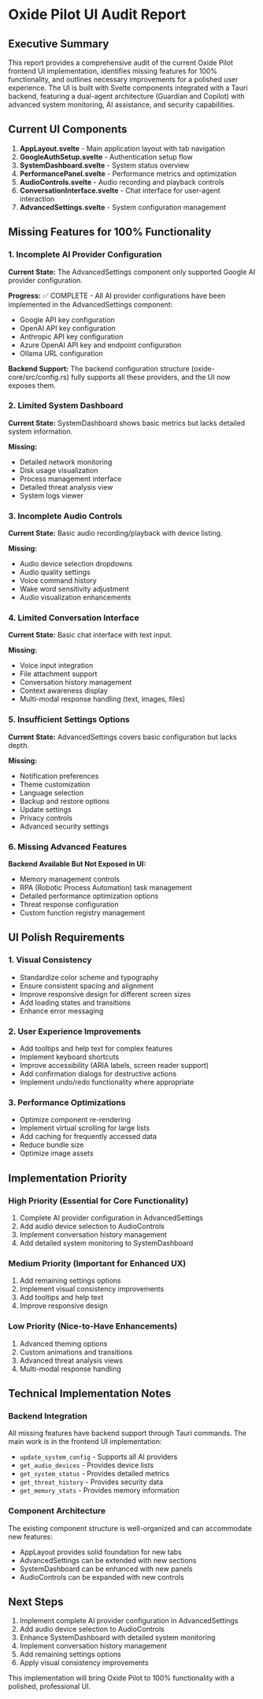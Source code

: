# Oxide Pilot UI Audit Report

## Executive Summary

This report provides a comprehensive audit of the current Oxide Pilot frontend UI implementation, identifies missing features for 100% functionality, and outlines necessary improvements for a polished user experience. The UI is built with Svelte components integrated with a Tauri backend, featuring a dual-agent architecture (Guardian and Copilot) with advanced system monitoring, AI assistance, and security capabilities.

## Current UI Components

1. **AppLayout.svelte** - Main application layout with tab navigation
2. **GoogleAuthSetup.svelte** - Authentication setup flow
3. **SystemDashboard.svelte** - System status overview
4. **PerformancePanel.svelte** - Performance metrics and optimization
5. **AudioControls.svelte** - Audio recording and playback controls
6. **ConversationInterface.svelte** - Chat interface for user-agent interaction
7. **AdvancedSettings.svelte** - System configuration management

## Missing Features for 100% Functionality

### 1. Incomplete AI Provider Configuration

**Current State:** The AdvancedSettings component only supported Google AI provider configuration.

**Progress:** ✅ COMPLETE - All AI provider configurations have been implemented in the AdvancedSettings component:

- Google API key configuration
- OpenAI API key configuration
- Anthropic API key configuration
- Azure OpenAI API key and endpoint configuration
- Ollama URL configuration

**Backend Support:** The backend configuration structure (oxide-core/src/config.rs) fully supports all these providers, and the UI now exposes them.

### 2. Limited System Dashboard

**Current State:** SystemDashboard shows basic metrics but lacks detailed system information.

**Missing:**

- Detailed network monitoring
- Disk usage visualization
- Process management interface
- Detailed threat analysis view
- System logs viewer

### 3. Incomplete Audio Controls

**Current State:** Basic audio recording/playback with device listing.

**Missing:**

- Audio device selection dropdowns
- Audio quality settings
- Voice command history
- Wake word sensitivity adjustment
- Audio visualization enhancements

### 4. Limited Conversation Interface

**Current State:** Basic chat interface with text input.

**Missing:**

- Voice input integration
- File attachment support
- Conversation history management
- Context awareness display
- Multi-modal response handling (text, images, files)

### 5. Insufficient Settings Options

**Current State:** AdvancedSettings covers basic configuration but lacks depth.

**Missing:**

- Notification preferences
- Theme customization
- Language selection
- Backup and restore options
- Update settings
- Privacy controls
- Advanced security settings

### 6. Missing Advanced Features

**Backend Available But Not Exposed in UI:**

- Memory management controls
- RPA (Robotic Process Automation) task management
- Detailed performance optimization options
- Threat response configuration
- Custom function registry management

## UI Polish Requirements

### 1. Visual Consistency

- Standardize color scheme and typography
- Ensure consistent spacing and alignment
- Improve responsive design for different screen sizes
- Add loading states and transitions
- Enhance error messaging

### 2. User Experience Improvements

- Add tooltips and help text for complex features
- Implement keyboard shortcuts
- Improve accessibility (ARIA labels, screen reader support)
- Add confirmation dialogs for destructive actions
- Implement undo/redo functionality where appropriate

### 3. Performance Optimizations

- Optimize component re-rendering
- Implement virtual scrolling for large lists
- Add caching for frequently accessed data
- Reduce bundle size
- Optimize image assets

## Implementation Priority

### High Priority (Essential for Core Functionality)

1. Complete AI provider configuration in AdvancedSettings
2. Add audio device selection to AudioControls
3. Implement conversation history management
4. Add detailed system monitoring to SystemDashboard

### Medium Priority (Important for Enhanced UX)

1. Add remaining settings options
2. Implement visual consistency improvements
3. Add tooltips and help text
4. Improve responsive design

### Low Priority (Nice-to-Have Enhancements)

1. Advanced theming options
2. Custom animations and transitions
3. Advanced threat analysis views
4. Multi-modal response handling

## Technical Implementation Notes

### Backend Integration

All missing features have backend support through Tauri commands. The main work is in the frontend UI implementation:

- `update_system_config` - Supports all AI providers
- `get_audio_devices` - Provides device lists
- `get_system_status` - Provides detailed metrics
- `get_threat_history` - Provides security data
- `get_memory_stats` - Provides memory information

### Component Architecture

The existing component structure is well-organized and can accommodate new features:

- AppLayout provides solid foundation for new tabs
- AdvancedSettings can be extended with new sections
- SystemDashboard can be enhanced with new panels
- AudioControls can be expanded with new controls

## Next Steps

1. Implement complete AI provider configuration in AdvancedSettings
2. Add audio device selection to AudioControls
3. Enhance SystemDashboard with detailed system monitoring
4. Implement conversation history management
5. Add remaining settings options
6. Apply visual consistency improvements

This implementation will bring Oxide Pilot to 100% functionality with a polished, professional UI.
